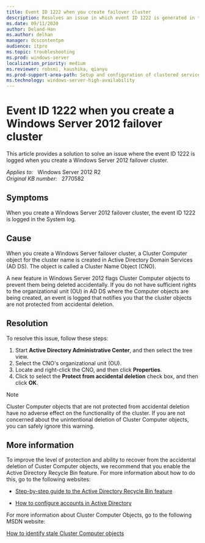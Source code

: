 ```yaml
---
title: Event ID 1222 when you create failover cluster
description: Resolves an issue in which event ID 1222 is generated in the System log when you create a Windows Server 2012 failover cluster.
ms.date: 09/11/2020
author: Deland-Han
ms.author: delhan
manager: dcscontentpm
audience: itpro
ms.topic: troubleshooting
ms.prod: windows-server
localization_priority: medium
ms.reviewer: robsmi, kaushika, qianyu
ms.prod-support-area-path: Setup and configuration of clustered services and applications
ms.technology: windows-server-high-availability
---
```

# Event ID 1222 when you create a Windows Server 2012 failover cluster

This article provides a solution to solve an issue where the event ID 1222 is logged when you create a Windows Server 2012 failover cluster.

_Applies to:_ &nbsp; Windows Server 2012 R2  
_Original KB number:_ &nbsp; 2770582

## Symptoms

When you create a Windows Server 2012 failover cluster, the event ID 1222 is logged in the System log.

## Cause

When you create a Windows Server failover cluster, a Cluster Computer object for the cluster name is created in Active Directory Domain Services (AD DS). The object is called a Cluster Name Object (CNO).

A new feature in Windows Server 2012 flags Cluster Computer objects to prevent them being deleted accidentally. If you do not have sufficient rights to the organizational unit (OU) in AD DS where the Computer objects are being created, an event is logged that notifies you that the cluster objects are not protected from accidental deletion.

## Resolution

To resolve this issue, follow these steps:

1. Start **Active Directory Administrative Center**, and then select the tree view.
2. Select the CNO's organizational unit (OU).
3. Locate and right-click the CNO, and then click **Properties**.
4. Click to select the **Protect from accidental deletion**  check box, and then click **OK**.

> [!NOTE]
> Cluster Computer objects that are not protected from accidental deletion have no adverse effect on the functionality of the cluster. If you are not concerned about the unintentional deletion of Cluster Computer objects, you can safely ignore this warning.

## More information

To improve the level of protection and ability to recover from the accidental deletion of Custer Computer objects, we recommend that you enable the Active Directory Recycle Bin feature. For more information about how to do this, go to the following websites:

- [Step-by-step guide to the Active Directory Recycle Bin feature](/previous-versions/windows/it-pro/windows-server-2008-R2-and-2008/dd392261(v=ws.10))

- [How to configure accounts in Active Directory](/previous-versions/windows/it-pro/windows-server-2008-R2-and-2008/cc731002(v=ws.10))

For more information about Cluster Computer Objects, go to the following MSDN website:

[How to identify stale Cluster Computer objects](https://techcommunity.microsoft.com/t5/failover-clustering/identifying-stale-cluster-computer-objects/ba-p/371687)
